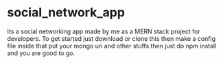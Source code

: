 # social_network_app
Its a social networking app made by me as a MERN stack project for developers.
To get started just download or clone this then make a config file inside that put your mongo uri and other stuffs then just do npm install and you are good to go.

